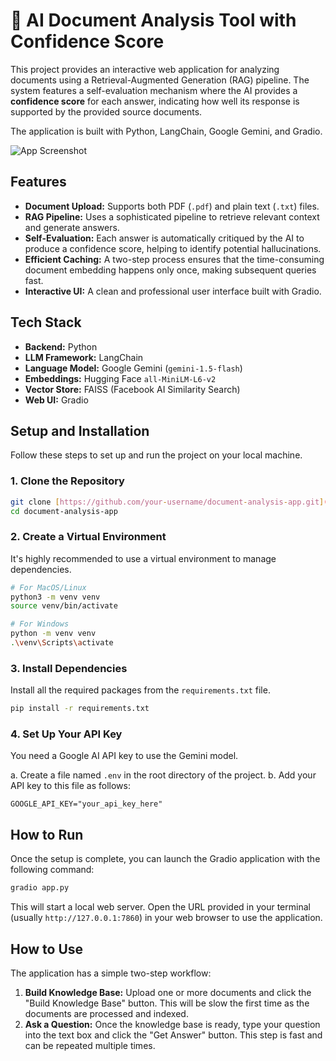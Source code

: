 # 🤖 AI Document Analysis Tool with Confidence Score

This project provides an interactive web application for analyzing documents using a Retrieval-Augmented Generation (RAG) pipeline. The system features a self-evaluation mechanism where the AI provides a **confidence score** for each answer, indicating how well its response is supported by the provided source documents.

The application is built with Python, LangChain, Google Gemini, and Gradio.

![App Screenshot](https://i.imgur.com/rL45g2j.png) 

## Features
-   **Document Upload:** Supports both PDF (`.pdf`) and plain text (`.txt`) files.
-   **RAG Pipeline:** Uses a sophisticated pipeline to retrieve relevant context and generate answers.
-   **Self-Evaluation:** Each answer is automatically critiqued by the AI to produce a confidence score, helping to identify potential hallucinations.
-   **Efficient Caching:** A two-step process ensures that the time-consuming document embedding happens only once, making subsequent queries fast.
-   **Interactive UI:** A clean and professional user interface built with Gradio.

## Tech Stack
-   **Backend:** Python
-   **LLM Framework:** LangChain
-   **Language Model:** Google Gemini (`gemini-1.5-flash`)
-   **Embeddings:** Hugging Face `all-MiniLM-L6-v2`
-   **Vector Store:** FAISS (Facebook AI Similarity Search)
-   **Web UI:** Gradio

## Setup and Installation

Follow these steps to set up and run the project on your local machine.

### 1. Clone the Repository
```bash
git clone [https://github.com/your-username/document-analysis-app.git](https://github.com/your-username/document-analysis-app.git)
cd document-analysis-app
```

### 2. Create a Virtual Environment
It's highly recommended to use a virtual environment to manage dependencies.
```bash
# For MacOS/Linux
python3 -m venv venv
source venv/bin/activate

# For Windows
python -m venv venv
.\venv\Scripts\activate
```

### 3. Install Dependencies
Install all the required packages from the `requirements.txt` file.
```bash
pip install -r requirements.txt
```

### 4. Set Up Your API Key
You need a Google AI API key to use the Gemini model.

a. Create a file named `.env` in the root directory of the project.
b. Add your API key to this file as follows:
```
GOOGLE_API_KEY="your_api_key_here"
```

## How to Run
Once the setup is complete, you can launch the Gradio application with the following command:
```bash
gradio app.py
```
This will start a local web server. Open the URL provided in your terminal (usually `http://127.0.0.1:7860`) in your web browser to use the application.

## How to Use
The application has a simple two-step workflow:
1.  **Build Knowledge Base:** Upload one or more documents and click the "Build Knowledge Base" button. This will be slow the first time as the documents are processed and indexed.
2.  **Ask a Question:** Once the knowledge base is ready, type your question into the text box and click the "Get Answer" button. This step is fast and can be repeated multiple times.
